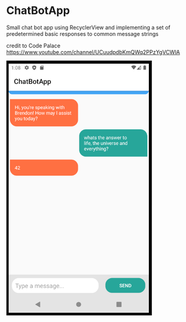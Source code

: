 # ChatBotApp

Small chat bot app using RecyclerView and implementing a set of predetermined basic responses to common message strings<br>

credit to Code Palace https://www.youtube.com/channel/UCuudpdbKmQWq2PPzYgVCWlA  <br>

![image](/image.png)

